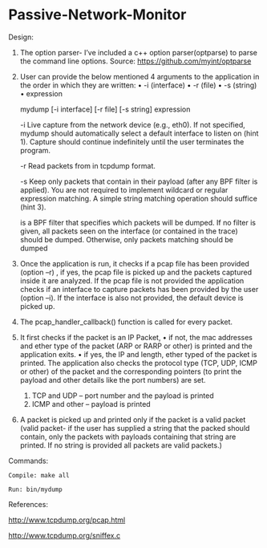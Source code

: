 # Passive-Network-Monitor
Design:

1)	The option parser- I’ve included a c++ option parser(optparse) to parse the command line options.
    Source: https://github.com/myint/optparse 

2)	User can provide the below mentioned 4 arguments to the application in the order in which they are written:
•	-i (interface)
•	-r (file)
•	-s (string)
•	expression

    mydump [-i interface] [-r file] [-s string] expression

    -i  Live capture from the network device <interface> (e.g., eth0). If not
        specified, mydump should automatically select a default interface to
        listen on (hint 1). Capture should continue indefinitely until the user
        terminates the program.

    -r Read packets from <file> in tcpdump format.

    -s Keep only packets that contain <string> in their payload (after any BPF
        filter is applied). You are not required to implement wildcard or regular
        expression matching. A simple string matching operation should suffice
        (hint 3).

    <expression> is a BPF filter that specifies which packets will be dumped. If
    no filter is given, all packets seen on the interface (or contained in the
    trace) should be dumped. Otherwise, only packets matching <expression> should
    be dumped

3)	Once the application is run, it checks if a pcap file has been provided (option –r) , if yes, the pcap file is picked up       and the packets captured inside it are analyzed. If the pcap file is not provided the application checks if an interface       to capture packets has been provided by the user (option –i).
    If the interface is also not provided, the default device is picked up.

4)	The pcap_handler_callback() function is called for every packet.

5)	It first checks if the packet is an IP Packet,
•	if not, the mac addresses and ether type of the packet (ARP or RARP or other) is printed and the application exits.
•	if yes, the IP and length, ether typed of the packet is printed. The application also checks the protocol type (TCP, UDP,     ICMP or other) of the packet and the corresponding pointers (to print the payload and other details like the port numbers)     are set.
    1.	TCP and UDP – port number and the payload is printed
    2.	ICMP and other – payload is printed
6)	A packet is picked up and printed only if the packet is a valid packet (valid packet- if the user has supplied a string that the packed should contain, only the packets with payloads containing that string are printed. If no string is provided all packets are valid packets.)   

Commands:

    Compile: make all

    Run: bin/mydump

References:

http://www.tcpdump.org/pcap.html

http://www.tcpdump.org/sniffex.c

